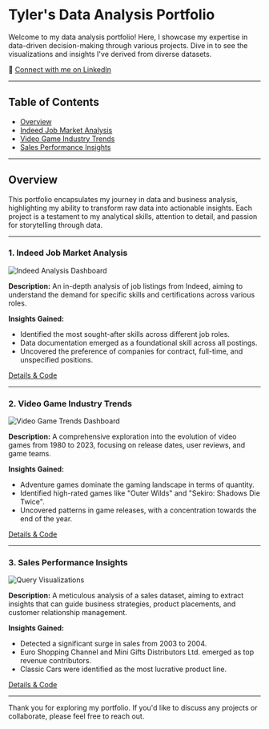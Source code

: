 # Tyler's Data Analysis Portfolio

Welcome to my data analysis portfolio! Here, I showcase my expertise in data-driven decision-making through various projects. Dive in to see the visualizations and insights I've derived from diverse datasets.

🔗 [Connect with me on LinkedIn](https://www.linkedin.com/in/tthomas0/)

---

## Table of Contents

- [Overview](#overview)
- [Indeed Job Market Analysis](#1-indeed-job-market-analysis)
- [Video Game Industry Trends](#2-video-game-industry-trends)
- [Sales Performance Insights](#3-sales-performance-insights)

---

## Overview

This portfolio encapsulates my journey in data and business analysis, highlighting my ability to transform raw data into actionable insights. Each project is a testament to my analytical skills, attention to detail, and passion for storytelling through data.

---

### 1. Indeed Job Market Analysis

![Indeed Analysis Dashboard](./dashboard/Indeed_Analysis_Dashboard.png)

**Description:** An in-depth analysis of job listings from Indeed, aiming to understand the demand for specific skills and certifications across various roles.

**Insights Gained:**
- Identified the most sought-after skills across different job roles.
- Data documentation emerged as a foundational skill across all postings.
- Uncovered the preference of companies for contract, full-time, and unspecified positions.

[Details & Code](./Project%201/)

---

### 2. Video Game Industry Trends

![Video Game Trends Dashboard](./dashboard/gamesovertime.png)

**Description:** A comprehensive exploration into the evolution of video games from 1980 to 2023, focusing on release dates, user reviews, and game teams.

**Insights Gained:**
- Adventure games dominate the gaming landscape in terms of quantity.
- Identified high-rated games like "Outer Wilds" and "Sekiro: Shadows Die Twice".
- Uncovered patterns in game releases, with a concentration towards the end of the year.

[Details & Code](./Project%202/)

---

### 3. Sales Performance Insights

![Query Visualizations](./images)

**Description:** A meticulous analysis of a sales dataset, aiming to extract insights that can guide business strategies, product placements, and customer relationship management.

**Insights Gained:**
- Detected a significant surge in sales from 2003 to 2004.
- Euro Shopping Channel and Mini Gifts Distributors Ltd. emerged as top revenue contributors.
- Classic Cars were identified as the most lucrative product line.

[Details & Code](./Project%203/)

---

Thank you for exploring my portfolio. If you'd like to discuss any projects or collaborate, please feel free to reach out.
